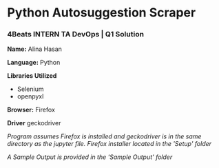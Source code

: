 ﻿# Python Autosuggestion Scraper
### 4Beats INTERN TA DevOps | Q1 Solution
**Name:** Alina Hasan

**Language:** Python

**Libraries Utilized**
* Selenium
* openpyxl

**Browser:** Firefox

**Driver** geckodriver

*Program assumes Firefox is installed and geckodriver is in the same directory as the jupyter file.* 
*Firefox installer located in the 'Setup' folder*

*A Sample Output is provided in the 'Sample Output' folder*